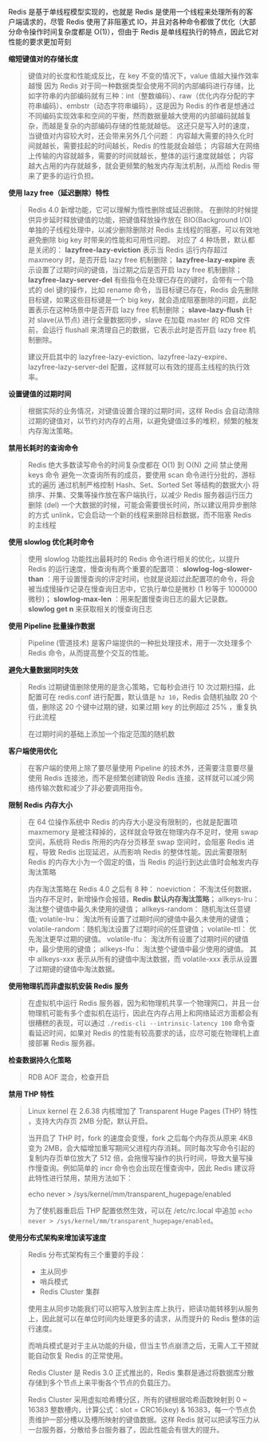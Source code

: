 Redis 是基于单线程模型实现的，也就是 Redis 是使用一个线程来处理所有的客户端请求的，尽管 Redis 使用了非阻塞式 IO，并且对各种命令都做了优化（大部分命令操作时间复杂度都是 O(1)），但由于 Redis 是单线程执行的特点，因此它对性能的要求更加苛刻

**缩短键值对的存储长度**

> 键值对的长度和性能成反比，在 key 不变的情况下，value 值越大操作效率越慢
> 因为 Redis 对于同一种数据类型会使用不同的内部编码进行存储，比如字符串的内部编码就有三种：int（整数编码）、raw（优化内存分配的字符串编码）、embstr（动态字符串编码），这是因为 Redis 的作者是想通过不同编码实现效率和空间的平衡，然而数据量越大使用的内部编码就越复杂，而越是复杂的内部编码存储的性能就越低。
> 这还只是写入时的速度，当键值对内容较大时，还会带来另外几个问题：
>         内容越大需要的持久化时间就越长，需要挂起的时间越长，Redis 的性能就会越低；
>         内容越大在网络上传输的内容就越多，需要的时间就越长，整体的运行速度就越低；
>         内容越大占用的内存就越多，就会更频繁的触发内存淘汰机制，从而给 Redis 带来了更多的运行负担。

**使用 lazy free（延迟删除）特性**

> Redis 4.0 新增功能，它可以理解为惰性删除或延迟删除。
> 在删除的时候提供异步延时释放键值的功能，把键值释放操作放在 BIO(Background I/O) 单独的子线程处理中，以减少删除删除对 Redis 主线程的阻塞，可以有效地避免删除 big key 时带来的性能和可用性问题。
> 对应了 4 种场景，默认都是关闭的：
> **lazyfree-lazy-eviction**       表示当 Redis 运行内存超过 maxmeory 时，是否开启 lazy free 机制删除；
> **lazyfree-lazy-expire**          表示设置了过期时间的键值，当过期之后是否开启 lazy free 机制删除；
> **lazyfree-lazy-server-del**   有些指令在处理已存在的键时，会带有一个隐式的 del 键的操作，比如 rename 命令，当目标键已存在，Redis 会先删除目标键，如果这些目标键是一个 big key，就会造成阻塞删除的问题，此配置表示在这种场景中是否开启 lazy free 机制删除；
> **slave-lazy-flush**                 针对 slave(从节点) 进行全量数据同步，slave 在加载 master 的 RDB 文件前，会运行 flushall 来清理自己的数据，它表示此时是否开启 lazy free 机制删除。
>
> 建议开启其中的 lazyfree-lazy-eviction、lazyfree-lazy-expire、lazyfree-lazy-server-del 配置，这样就可以有效的提高主线程的执行效率。

**设置键值的过期时间**

> 根据实际的业务情况，对键值设置合理的过期时间，这样 Redis 会自动清除过期的键值对，以节约对内存的占用，以避免键值过多的堆积，频繁的触发内存淘汰策略。

**禁用长耗时的查询命令**

> Redis 绝大多数读写命令的时间复杂度都在 O(1) 到 O(N) 之间
> 禁止使用 keys 命令
> 避免一次查询所有的成员，要使用 scan 命令进行分批的，游标式的遍历
> 通过机制严格控制 Hash、Set、Sorted Set 等结构的数据大小
> 将排序、并集、交集等操作放在客户端执行，以减少 Redis 服务器运行压力
> 删除 (del) 一个大数据的时候，可能会需要很长时间，所以建议用异步删除的方式 unlink，它会启动一个新的线程来删除目标数据，而不阻塞 Redis 的主线程

**使用 slowlog 优化耗时命令**

> 使用 slowlog 功能找出最耗时的 Redis 命令进行相关的优化，以提升 Redis 的运行速度，慢查询有两个重要的配置项：
> **slowlog-log-slower-than** ：用于设置慢查询的评定时间，也就是说超过此配置项的命令，将会被当成慢操作记录在慢查询日志中，它执行单位是微秒 (1 秒等于 1000000 微秒)；
> **slowlog-max-len** ：用来配置慢查询日志的最大记录数。
> **slowlog get n** 来获取相关的慢查询日志

**使用 Pipeline 批量操作数据**

> Pipeline (管道技术) 是客户端提供的一种批处理技术，用于一次处理多个 Redis 命令，从而提高整个交互的性能。

**避免大量数据同时失效**

> Redis 过期键值删除使用的是贪心策略，它每秒会进行 10 次过期扫描，此配置可在 redis.conf 进行配置，默认值是 `hz 10`，Redis 会随机抽取 20 个值，删除这 20 个键中过期的键，如果过期 key 的比例超过 25% ，重复执行此流程
>
> 在过期时间的基础上添加一个指定范围的随机数

**客户端使用优化**

> 在客户端的使用上除了要尽量使用 Pipeline 的技术外，还需要注意要尽量使用 Redis 连接池，而不是频繁创建销毁 Redis 连接，这样就可以减少网络传输次数和减少了非必要调用指令。

**限制 Redis 内存大小**

> 在 64 位操作系统中 Redis 的内存大小是没有限制的，也就是配置项 maxmemory <bytes> 是被注释掉的，这样就会导致在物理内存不足时，使用 swap 空间，系统将 Redis 所用的内存分页移至 swap 空间时，会阻塞 Redis 进程，导致 Redis 出现延迟，从而影响 Redis 的整体性能。因此需要限制 Redis 的内存大小为一个固定的值，当 Redis 的运行到达此值时会触发内存淘汰策略
>
> 内存淘汰策略在 Redis 4.0 之后有 8 种：
> noeviction：          不淘汰任何数据，当内存不足时，新增操作会报错，**Redis 默认内存淘汰策略**；
> allkeys-lru：          淘汰整个键值中最久未使用的键值；
> allkeys-random： 随机淘汰任意键值;
> volatile-lru：         淘汰所有设置了过期时间的键值中最久未使用的键值；
> volatile-random：随机淘汰设置了过期时间的任意键值；
> volatile-ttl：          优先淘汰更早过期的键值。
> volatile-lfu：         淘汰所有设置了过期时间的键值中，最少使用的键值；
> allkeys-lfu：          淘汰整个键值中最少使用的键值。
> 其中 allkeys-xxx 表示从所有的键值中淘汰数据，而 volatile-xxx 表示从设置了过期键的键值中淘汰数据。

**使用物理机而非虚拟机安装 Redis 服务**

> 在虚拟机中运行 Redis 服务器，因为和物理机共享一个物理网口，并且一台物理机可能有多个虚拟机在运行，因此在内存占用上和网络延迟方面都会有很糟糕的表现，可以通过 `./redis-cli --intrinsic-latency 100` 命令查看延迟时间，如果对 Redis 的性能有较高要求的话，应尽可能在物理机上直接部署 Redis 服务器。

**检查数据持久化策略**

> RDB     AOF       混合，检查开启

**禁用 THP 特性**

> Linux kernel 在 2.6.38 内核增加了 Transparent Huge Pages (THP) 特性 ，支持大内存页 2MB 分配，默认开启。
>
> 当开启了 THP 时，fork 的速度会变慢，fork 之后每个内存页从原来 4KB 变为 2MB，会大幅增加重写期间父进程内存消耗。同时每次写命令引起的复制内存页单位放大了 512 倍，会拖慢写操作的执行时间，导致大量写操作慢查询。例如简单的 incr 命令也会出现在慢查询中，因此 Redis 建议将此特性进行禁用，禁用方法如下：
>
> echo never >  /sys/kernel/mm/transparent_hugepage/enabled
>
> 为了使机器重启后 THP 配置依然生效，可以在 /etc/rc.local 中追加 `echo never > /sys/kernel/mm/transparent_hugepage/enabled`。

**使用分布式架构来增加读写速度**

> Redis 分布式架构有三个重要的手段：
>
> - 主从同步
> - 哨兵模式
> - Redis Cluster 集群
>
> 使用主从同步功能我们可以把写入放到主库上执行，把读功能转移到从服务上，因此就可以在单位时间内处理更多的请求，从而提升的 Redis 整体的运行速度。
>
> 而哨兵模式是对于主从功能的升级，但当主节点崩溃之后，无需人工干预就能自动恢复 Redis 的正常使用。
>
> Redis Cluster 是 Redis 3.0 正式推出的，Redis 集群是通过将数据库分散存储到多个节点上来平衡各个节点的负载压力。
>
> Redis Cluster 采用虚拟哈希槽分区，所有的键根据哈希函数映射到 0 ~ 16383 整数槽内，计算公式：slot = CRC16(key) & 16383，每一个节点负责维护一部分槽以及槽所映射的键值数据。这样 Redis 就可以把读写压力从一台服务器，分散给多台服务器了，因此性能会有很大的提升。
